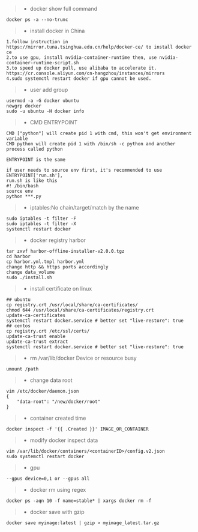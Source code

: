 > * docker show full command
```docker
docker ps -a --no-trunc
```
> * install docker in China
```docker
1.follow instruction in https://mirror.tuna.tsinghua.edu.cn/help/docker-ce/ to install docker ce
2.to use gpu, install nvidia-container-runtime then, use nvidia-container-runtime-script.sh
3.to speed up docker pull, use alibaba to accelerate it. https://cr.console.aliyun.com/cn-hangzhou/instances/mirrors
4.sudo systemctl restart docker if gpu cannot be used.
```
> * user add group
```docker
usermod -a -G docker ubuntu
newgrp docker
sudo -u ubuntu -H docker info
```
> * CMD ENTRYPOINT
```docker
CMD ["python"] will create pid 1 with cmd, this won't get environment variable
CMD python will create pid 1 with /bin/sh -c python and another process called python

ENTRYPOINT is the same

if user needs to source env first, it's recommended to use ENTRYPOINT['run.sh'], 
run.sh is like this
#! /bin/bash
source env
python ***.py
```
> * iptables:No chain/target/match by the name
```docker
sudo iptables -t filter -F
sudo iptables -t filter -X
systemctl restart docker
```
> * docker registry harbor
```shell
tar zxvf harbor-offline-installer-v2.0.0.tgz 
cd harbor
cp harbor.yml.tmpl harbor.yml
change http && https ports accordingly
change data_volume
sudo ./install.sh
```
> * install certificate on linux
```shell
## ubuntu
cp registry.crt /usr/local/share/ca-certificates/
chmod 644 /usr/local/share/ca-certificates/registry.crt
update-ca-certificates
systemctl restart docker.service # better set "live-restore": true
## centos
cp registry.crt /etc/ssl/certs/
update-ca-trust enable
update-ca-trust extract
systemctl restart docker.service # better set "live-restore": true
```
> * rm /var/lib/docker Device or resource busy
```shell
umount /path
```
> * change data root
```shell
vim /etc/docker/daemon.json
{
    "data-root": "/new/docker/root"
}
```
> * container created time
```shell
docker inspect -f '{{ .Created }}' IMAGE_OR_CONTAINER
```
> * modify docker inspect data
```shell
vim /var/lib/docker/containers/<containerID>/config.v2.json
sudo systemctl restart docker
```

> * gpu
```
--gpus device=0,1 or --gpus all
```

> * docker rm using regex
```
docker ps -aqn 10 -f name=stable* | xargs docker rm -f
```

> * docker save with gzip
```
docker save myimage:latest | gzip > myimage_latest.tar.gz
```

